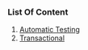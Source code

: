 ### List Of Content
1. [Automatic Testing](readme/automatedTesting.md)
1. [Transactional](readme/transactional.md)